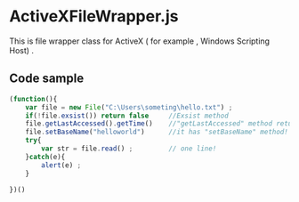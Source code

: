 ActiveXFileWrapper.js
=====================
This is file wrapper class for ActiveX ( for example , Windows Scripting Host) .

Code sample
-----------
```js
(function(){
	var file = new File("C:\Users\someting\hello.txt") ;
	if(!file.exsist()) return false		//Exsist method
	file.getLastAccessed().getTime() 	//"getLastAccessed" method returns Date object!
	file.setBaseName("helloworld")		//it has "setBaseName" method!
	try{
		var str = file.read() ;			// one line!
	}catch(e){
		alert(e) ;
	}
	
})()
```